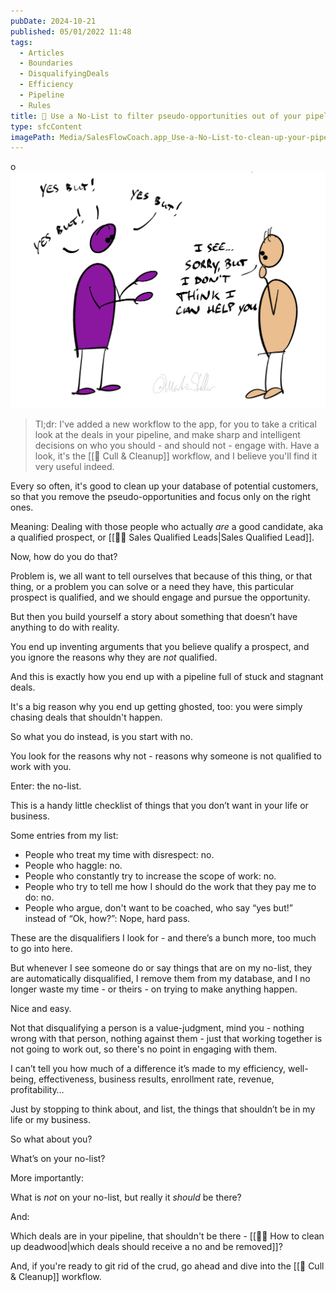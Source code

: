 ```yaml
---
pubDate: 2024-10-21
published: 05/01/2022 11:48
tags:
  - Articles
  - Boundaries
  - DisqualifyingDeals
  - Efficiency
  - Pipeline
  - Rules
title: 📄 Use a No-List to filter pseudo-opportunities out of your pipeline
type: sfcContent
imagePath: Media/SalesFlowCoach.app_Use-a-No-List-to-clean-up-your-pipeline-and-make-your-salesflow-more-efficient_MartinStellar.jpg
---
```

o
![](Media/SalesFlowCoach.app_Use-a-No-List-to-clean-up-your-pipeline-and-make-your-salesflow-more-efficient_MartinStellar.jpg)

> Tl;dr: I've added a new workflow to the app, for you to take a critical look at the deals in your pipeline, and make sharp and intelligent decisions on who you should - and should not - engage with.
> Have a look, it's the [[🧹 Cull & Cleanup]] workflow, and I believe you'll find it very useful indeed.

Every so often, it's good to clean up your database of potential customers, so that you remove the pseudo-opportunities and focus only on the right ones.

Meaning: Dealing with those people who actually *are* a good candidate, aka a qualified prospect, or [[🧑‍🎓 Sales Qualified Leads|Sales Qualified Lead]].

Now, how do you do that?

Problem is, we all want to tell ourselves that because of this thing, or that thing, or a problem you can solve or a need they have, this particular prospect is qualified, and we should engage and pursue the opportunity.

But then you build yourself a story about something that doesn’t have anything to do with reality.

You end up inventing arguments that you believe qualify a prospect, and you ignore the reasons why they are *not* qualified.

And this is exactly how you end up with a pipeline full of stuck and stagnant deals.

It's a big reason why you end up getting ghosted, too: you were simply chasing deals that shouldn't happen.

So what you do instead, is you start with no.

You look for the reasons why not - reasons why someone is not qualified to work with you.

Enter: the no-list.

This is a handy little checklist of things that you don’t want in your life or business.

Some entries from my list:

- People who treat my time with disrespect: no.
- People who haggle: no.
- People who constantly try to increase the scope of work: no.
- People who try to tell me how I should do the work that they pay me to do: no.
- People who argue, don't want to be coached, who say “yes but!” instead of “Ok, how?”: Nope, hard pass.

These are the disqualifiers I look for - and there’s a bunch more, too much to go into here.

But whenever I see someone do or say things that are on my no-list, they are automatically disqualified, I remove them from my database, and I no longer waste my time - or theirs - on trying to make anything happen.

Nice and easy.

Not that disqualifying a person is a value-judgment, mind you - nothing wrong with that person, nothing against them - just that working together is not going to work out, so there's no point in engaging with them.

I can’t tell you how much of a difference it’s made to my efficiency, well-being, effectiveness, business results, enrollment rate, revenue, profitability…

Just by stopping to think about, and list, the things that shouldn’t be in my life or my business.

So what about you?

What’s on your no-list?

More importantly:

What is *not* on your no-list, but really it *should* be there?

And:

Which deals are in your pipeline, that shouldn't be there - [[👨‍🎓 How to clean up deadwood|which deals should receive a no and be removed]]?

And, if you're ready to git rid of the crud, go ahead and dive into the [[🧹 Cull & Cleanup]] workflow.

